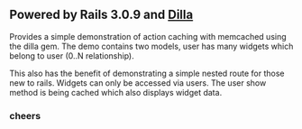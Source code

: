 ## Powered by Rails 3.0.9 and [Dilla](https://github.com/mperham/dalli)

Provides a simple demonstration of action caching with memcached using the dilla gem.
The demo contains two models, user has many widgets which belong to user (0..N relationship).

This also has the benefit of demonstrating a simple nested route for those new to rails.
Widgets can only be accessed via users. The user show method is being cached which also displays widget data.

### cheers

